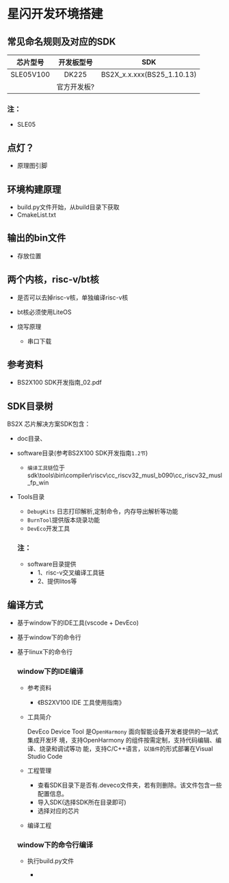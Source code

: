 # 星闪开发环境搭建

## 常见命名规则及对应的SDK
|芯片型号|开发板型号|SDK|
|:---:|:---:|:---:|
|SLE05V100|DK225|BS2X_x.x.xxx(BS25_1.10.13)|
||官方开发板?||

### 注：
-   SLE05

## 点灯？
    
-  原理图引脚

## 环境构建原理

-  build.py文件开始，从build目录下获取
-  CmakeList.txt 

## 输出的bin文件

-  存放位置 

## 两个内核，risc-v/bt核
- 是否可以去掉risc-v核，单独编译risc-v核
- bt核必须使用LiteOS


- 烧写原理

    - 串口下载


## 参考资料
-   BS2X100 SDK开发指南_02.pdf
## SDK目录树
BS2X 芯片解决方案SDK包含：
-   doc目录、
-   software目录(参考BS2X100 SDK开发指南`1.2节`)
    -   `编译工具链`位于sdk\tools\bin\compiler\riscv\cc_riscv32_musl_b090\cc_riscv32_musl_fp_win
-   Tools目录

    -   `DebugKits` 日志打印解析,定制命令，内存导出解析等功能
    -   `BurnTool`提供版本烧录功能
    -   `DevEco`开发工具

    ### 注：

    - software目录提供
        - 1、risc-v交叉编译工具链
        - 2、提供litos等   

##  编译方式
-   基于window下的IDE工具(vscode + DevEco)
-   基于window下的命令行
-   基于linux下的命令行

    ###  window下的IDE编译
    
    - 参考资料 
        
        -   《BS2XV100 IDE 工具使用指南》

    -  工具简介

        DevEco Device Tool 是O`penHarmony` 面向智能设备开发者提供的一站式集成开发环
境，支持OpenHarmony 的组件按需定制，支持代码编辑、编译、烧录和调试等功
能，支持C/C++语言，以`插件`的形式部署在Visual Studio Code

    -   工程管理

        - 查看SDK目录下是否有.deveco文件夹，若有则删除。该文件包含一些配置信息。
        - 导入SDK(选择SDK所在目录即可)
        - 选择对应的芯片
    
    -   编译工程

    ### window下的命令行编译
    - 执行build.py文件

        - 


